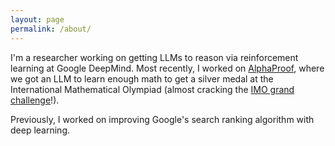 ```yaml
---
layout: page
permalink: /about/
---
```


I'm a researcher working on getting LLMs to reason via reinforcement learning at Google DeepMind. Most recently, I worked on [AlphaProof](https://deepmind.google/discover/blog/ai-solves-imo-problems-at-silver-medal-level/), where we got an LLM to learn enough math to get a silver medal at the International Mathematical Olympiad (almost cracking the [IMO grand challenge](https://imo-grand-challenge.github.io/)!).

Previously, I worked on improving Google's search ranking algorithm with deep learning.


